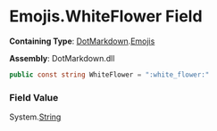 # Emojis\.WhiteFlower Field

**Containing Type**: [DotMarkdown](../../README.md)\.[Emojis](../README.md)

**Assembly**: DotMarkdown\.dll

```csharp
public const string WhiteFlower = ":white_flower:"
```

### Field Value

System\.[String](https://docs.microsoft.com/en-us/dotnet/api/system.string)